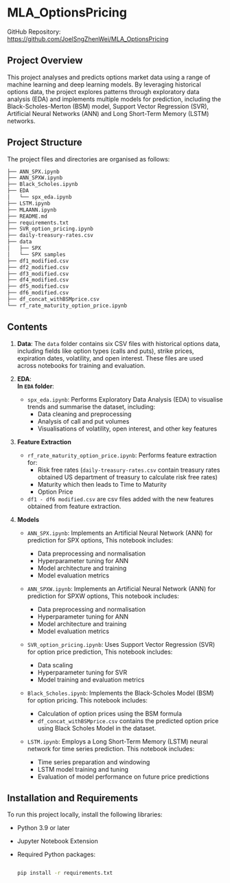 # MLA_OptionsPricing

GitHub Repository: https://github.com/JoelSngZhenWei/MLA_OptionsPricing
 
## Project Overview
This project analyses and predicts options market data using a range of machine learning and deep learning models. By leveraging historical options data, the project explores patterns through exploratory data analysis (EDA) and implements multiple models for prediction, including the Black-Scholes-Merton (BSM) model, Support Vector Regression (SVR), Artificial Neural Networks (ANN) and Long Short-Term Memory (LSTM) networks.

## Project Structure
The project files and directories are organised as follows:


``` bash
├── ANN_SPX.ipynb
├── ANN_SPXW.ipynb
├── Black_Scholes.ipynb
├── EDA
│   └── spx_eda.ipynb
├── LSTM.ipynb
├── MLAANN.ipynb
├── README.md
├── requirements.txt
├── SVR_option_pricing.ipynb
├── daily-treasury-rates.csv
├── data
│   ├── SPX
│   └── SPX samples
├── df1_modified.csv
├── df2_modified.csv
├── df3_modified.csv
├── df4_modified.csv
├── df5_modified.csv
├── df6_modified.csv
├── df_concat_withBSMprice.csv
└── rf_rate_maturity_option_price.ipynb

```

## Contents
1. **Data**: The `data` folder contains six CSV files with historical options data, including fields like option types (calls and puts), strike prices, expiration dates, volatility, and open interest. These files are used across notebooks for training and evaluation.
   
2. **EDA**:
   <br>**In `EDA` folder**:
   - `spx_eda.ipynb`: Performs Exploratory Data Analysis (EDA) to visualise trends and summarise the dataset, including:
     - Data cleaning and preprocessing
     - Analysis of call and put volumes
     - Visualisations of volatility, open interest, and other key features
       
3. **Feature Extraction**

   - `rf_rate_maturity_option_price.ipynb`: Performs feature extraction for:
     - Risk free rates (`daily-treasury-rates.csv` contain treasury rates obtained US department of treasury to calculate risk free rates)
     - Maturity which then leads to Time to Maturity
     - Option Price
   - `df1 - df6 modified.csv` are csv files added with the new features obtained from feature extraction.
     
5. **Models**
   
   - `ANN_SPX.ipynb`: Implements an Artificial Neural Network (ANN) for prediction for SPX options, This notebook includes:
     - Data preprocessing and normalisation
     - Hyperparameter tuning for ANN
     - Model architecture and training
     - Model evaluation metrics

   - `ANN_SPXW.ipynb`: Implements an Artificial Neural Network (ANN) for prediction for SPXW options, This notebook includes:
     - Data preprocessing and normalisation
     - Hyperparameter tuning for ANN
     - Model architecture and training
     - Model evaluation metrics
       
   - `SVR_option_pricing.ipynb`: Uses Support Vector Regression (SVR) for option price prediction, This notebook includes:
     - Data scaling
     - Hyperparameter tuning for SVR
     - Model training and evaluation metrics
       
   - `Black_Scholes.ipynb`: Implements the Black-Scholes Model (BSM) for option pricing. This notebook includes:
     - Calculation of option prices using the BSM formula
     - `df_concat_withBSMprice.csv` contains the predicted option price using Black Scholes Model in the dataset.
       
   - `LSTM.ipynb`: Employs a Long Short-Term Memory (LSTM) neural network for time series prediction. This notebook includes:
     - Time series preparation and windowing
     - LSTM model training and tuning
     - Evaluation of model performance on future price predictions

## Installation and Requirements
To run this project locally, install the following libraries:

- Python 3.9 or later
- Jupyter Notebook Extension
- Required Python packages:
  
  ```bash

  pip install -r requirements.txt
